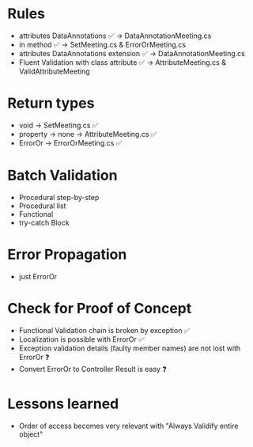 # Rules
- attributes DataAnnotations  ✅ -> DataAnnotationMeeting.cs
- in method ✅ -> SetMeeting.cs & ErrorOrMeeting.cs
- attributes DataAnnotations extension ✅ -> DataAnnotationMeeting.cs
- Fluent Validation with class attribute ✅ -> AttributeMeeting.cs & ValidAttributeMeeting

# Return types
- void -> SetMeeting.cs ✅
- property -> none -> AttributeMeeting.cs ✅
- ErrorOr -> ErrorOrMeeting.cs ✅


# Batch Validation
- Procedural step-by-step
- Procedural list
- Functional
- try-catch Block

# Error Propagation
- just ErrorOr

# Check for Proof of Concept
- Functional Validation chain is broken by exception ✅
- Localization is possible with ErrorOr  ✅
- Exception validation details (faulty member names) are not lost with ErrorOr ❓
- Convert ErrorOr to Controller Result is easy ❓

# Lessons learned
- Order of access becomes very relevant with "Always Validify entire object"